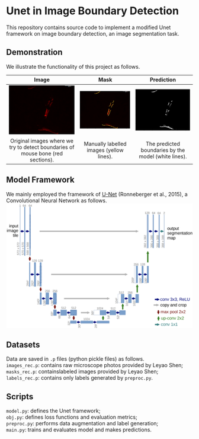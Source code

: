 # Unet in Image Boundary Detection
This repository contains source code to implement a modified Unet framework on image boundary detection, an image segmentation task.

## Demonstration
We illustrate the functionality of this project as follows.    

Image | Mask | Prediction
:-------------------------:|:-------------------------:|:-------------------------:
![](/demo/image.PNG) | ![](/demo/mask.PNG) | ![](/demo/label.PNG)
Original images where we try to detect boundaries of mouse bone (red sections). | Manually labelled images (yellow lines). | The predicted boundaries by the model (white lines).

## Model Framework    
We mainly employed the framework of [U-Net](https://arxiv.org/abs/1505.04597) (Ronneberger et al., 2015), a Convolutional Neural Network as follows.
![](/demo/unet.PNG)

## Datasets
Data are saved in `.p` files (python pickle files) as follows.    
`images_rec.p`: contains raw microscope photos provided by Leyao Shen;    
`masks_rec.p`: containslabeled images provided by Leyao Shen;    
`labels_rec.p`: contains only labels generated by `preproc.py`.

## Scripts
`model.py`: defines the Unet framework;    
`obj.py`: defines loss functions and evaluation metrics;    
`preproc.py`: performs data augmentation and label generation;    
`main.py`: trains and evaluates model and makes predictions.
